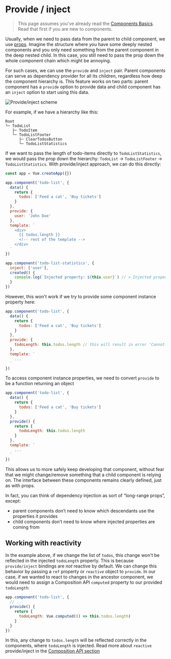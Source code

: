 # Provide / inject

> This page assumes you've already read the [Components Basics](component-basics.md). Read that first if you are new to components.

Usually, when we need to pass data from the parent to child component, we use [props](component-props.md). Imagine the structure where you have some deeply nested components and you only need something from the parent component in the deep nested child. In this case, you still need to pass the prop down the whole component chain which might be annoying.

For such cases, we can use the `provide` and `inject` pair. Parent components can serve as dependency provider for all its children, regardless how deep the component hierarchy is. This feature works on two parts: parent component has a `provide` option to provide data and child component has an `inject` option to start using this data.

![Provide/inject scheme](/images/components_provide.png)

For example, if we have a hierarchy like this:

```
Root
└─ TodoList
   ├─ TodoItem
   └─ TodoListFooter
      ├─ ClearTodosButton
      └─ TodoListStatistics
```

If we want to pass the length of todo-items directly to `TodoListStatistics`, we would pass the prop down the hierarchy: `TodoList` -> `TodoListFooter` -> `TodoListStatistics`. With provide/inject approach, we can do this directly:

```js
const app = Vue.createApp({})

app.component('todo-list', {
  data() {
    return {
      todos: ['Feed a cat', 'Buy tickets']
    }
  },
  provide: {
    user: 'John Doe'
  },
  template: `
    <div>
      {{ todos.length }}
      <!-- rest of the template -->
    </div>
  `
})

app.component('todo-list-statistics', {
  inject: ['user'],
  created() {
    console.log(`Injected property: ${this.user}`) // > Injected property: John Doe
  }
})
```

However, this won't work if we try to provide some component instance property here:

```js
app.component('todo-list', {
  data() {
    return {
      todos: ['Feed a cat', 'Buy tickets']
    }
  },
  provide: {
    todoLength: this.todos.length // this will result in error 'Cannot read property 'length' of undefined`
  },
  template: `
    ...
  `
})
```

To access component instance properties, we need to convert `provide` to be a function returning an object

```js
app.component('todo-list', {
  data() {
    return {
      todos: ['Feed a cat', 'Buy tickets']
    }
  },
  provide() {
    return {
      todoLength: this.todos.length
    }
  },
  template: `
    ...
  `
})
```

This allows us to more safely keep developing that component, without fear that we might change/remove something that a child component is relying on. The interface between these components remains clearly defined, just as with props.

In fact, you can think of dependency injection as sort of “long-range props”, except:

- parent components don’t need to know which descendants use the properties it provides
- child components don’t need to know where injected properties are coming from

## Working with reactivity

In the example above, if we change the list of `todos`, this change won't be reflected in the injected `todoLength` property. This is because `provide/inject` bindings are _not_ reactive by default. We can change this behavior by passing a `ref` property or `reactive` object to `provide`. In our case, if we wanted to react to changes in the ancestor component, we would need to assign a Composition API `computed` property to our provided `todoLength`:

```js
app.component('todo-list', {
  // ...
  provide() {
    return {
      todoLength: Vue.computed(() => this.todos.length)
    }
  }
})
```

In this, any change to `todos.length` will be reflected correctly in the components, where `todoLength` is injected. Read more about `reactive` provide/inject in the [Composition API section](composition-api-provide-inject.html#reactivity)
